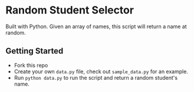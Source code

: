 # Random Student Selector

Built with Python.
Given an array of names, this script will return a name at random.

## Getting Started

- Fork this repo
- Create your own `data.py` file, check out `sample_data.py` for an example.
- Run `python data.py` to run the script and return a random student's name.
